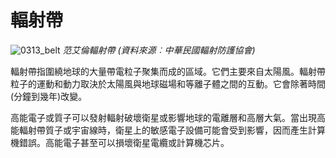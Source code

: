 # 輻射帶

![0313_belt](./static/0313_belt.png)
*范艾倫輻射帶 (資料來源︰中華民國輻射防護協會)*

輻射帶指圍繞地球的大量帶電粒子聚集而成的區域。它們主要來自太陽風。輻射帶粒子的運動和動力取決於太陽風與地球磁場和等離子體之間的互動。它會除著時間(分鐘到幾年)改變。

高能電子或質子可以發射輻射破壞衛星或影響地球的電離層和高層大氣。當出現高能輻射帶質子或宇宙線時，衛星上的敏感電子設備可能會受到影響，因而產生計算機錯誤。高能電子甚至可以損壞衛星電纜或計算機芯片。
